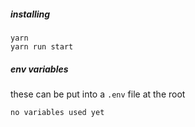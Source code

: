 ##### installing

```
yarn
yarn run start
```


##### env variables
these can be put into a `.env` file at the root

```
no variables used yet
```